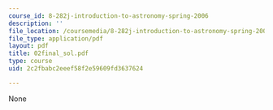 ```yaml
---
course_id: 8-282j-introduction-to-astronomy-spring-2006
description: ''
file_location: /coursemedia/8-282j-introduction-to-astronomy-spring-2006/2c2fbabc2eeef58f2e59609fd3637624_02final_sol.pdf
file_type: application/pdf
layout: pdf
title: 02final_sol.pdf
type: course
uid: 2c2fbabc2eeef58f2e59609fd3637624

---
```

None